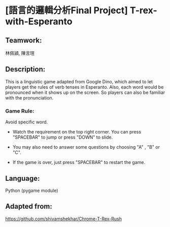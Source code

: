 # [語言的邏輯分析Final Project] T-rex-with-Esperanto

## Teamwork: 
林佩潁, 陳言瑄

## Description:
This is a linguistic game adapted from Google Dino, which aimed to let players get the rules of verb tenses in Esperanto.
Also, each word would be pronounced when it shows up on the screen. So players can also be familiar with the pronunciation.

### Game Rule:
Avoid specific word.

- Watch the requirement on the top right corner.
You can press "SPACEBAR" to jump or press "DOWN" to slide.

- You may also need to answer some questions by choosing "A" , "B" or "C".

- If the game is over, just press "SPACEBAR" to restart the game.

## Language:
Python
(pygame module)

## Adapted from:
https://github.com/shivamshekhar/Chrome-T-Rex-Rush
